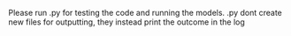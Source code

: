 Please run .py for testing the code and running the models. .py dont create new files for outputting, they instead print the outcome in the log
